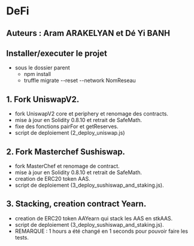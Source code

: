 # DeFi
## Auteurs : Aram ARAKELYAN et Dé Yi BANH




## Installer/executer le projet
- sous le dossier parent
  - npm install
  - truffle migrate --reset --network NomReseau 

## 1. Fork UniswapV2.
- fork UniswapV2 core et periphery et renomage des contracts.
- mise à jour en Solidity 0.8.10 et retrait de SafeMath.
- fixe des fonctions pairFor et getReserves.
- script de deploiement (2_deploy_uniswap.js) 

## 2. Fork Masterchef Sushiswap.
- fork MasterChef et renomage de contract.
- mise à jour en Solidity 0.8.10 et retrait de SafeMath.
- creation de ERC20 token AAS.
- script de deploiement (3_deploy_sushiswap_and_staking.js).


## 3. Stacking, creation contract Yearn.
- creation de ERC20 token AAYearn qui stack les AAS en stkAAS.
- script de deploiement (3_deploy_sushiswap_and_staking.js).
- REMARQUE : 1 hours a été changé en 1 seconds pour pouvoir faire les tests.

